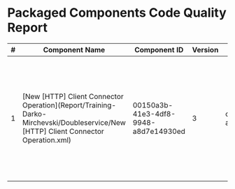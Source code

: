 # Packaged Components Code Quality Report
|#|Component Name|Component ID|Version|Type|Issue|Issue Type|Priority|
|---|---|---|---|---|---|---|---|
|1|[New [HTTP] Client Connector Operation](Report/Training-Darko-Mirchevski/Doubleservice/New [HTTP] Client Connector Operation.xml)|00150a3b-41e3-4df8-9948-a8d7e14930ed|3|connector-action|Component names must not start with "New " which is Boomi"s default. They should be named to have a accurate description.|CODE_SMELL|MINOR|
